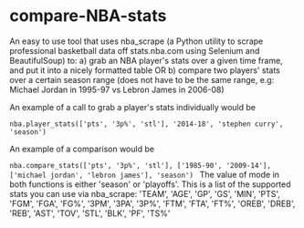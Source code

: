 # compare-NBA-stats


An easy to use tool that uses nba_scrape (a Python utility to scrape professional basketball data off stats.nba.com using Selenium and BeautifulSoup) to:
a) grab an NBA player's stats over a given time frame, and put it into a nicely formatted table 
OR
b) compare two players' stats over a certain season range (does not have to be the same range, e.g: Michael Jordan in 1995-97 vs Lebron James in 2006-08)

An example of a call to grab a player's stats individually would be 

`nba.player_stats(['pts', '3p%', 'stl'], '2014-18', 'stephen curry', 'season')
`

An example of a comparison would be 

`nba.compare_stats(['pts', '3p%', 'stl'], ['1985-90', '2009-14'], ['michael jordan', 'lebron james'], 'season')
`
The value of mode in both functions is either 'season' or 'playoffs'.
This is a list of the supported stats you can use via nba_scrape:
    'TEAM',
    'AGE',
    'GP',
    'GS',
    'MIN',
    'PTS',
    'FGM',
    'FGA',
    'FG%',
    '3PM',
    '3PA',
    '3P%',
    'FTM',
    'FTA',
    'FT%',
    'OREB',
    'DREB',
    'REB',
    'AST',
    'TOV',
    'STL',
    'BLK',
    'PF',
    'TS%'
    
    
